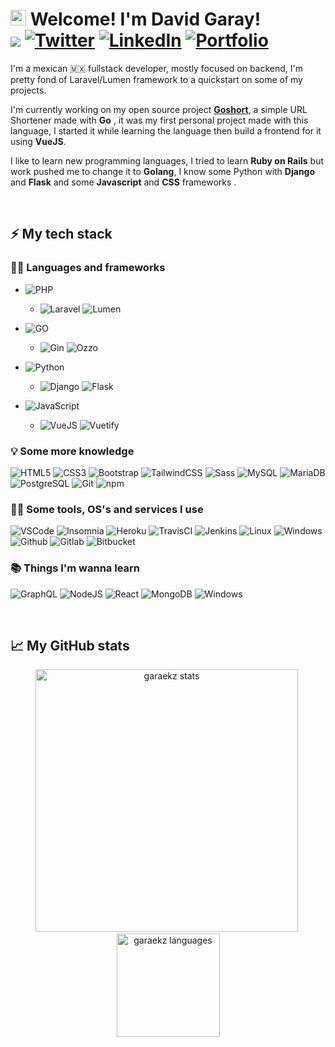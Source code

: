 
# <div><img src="https://media.giphy.com/media/hvRJCLFzcasrR4ia7z/giphy.gif" width="25px"> Welcome! I'm David Garay! <br/>![](https://visitor-badge.glitch.me/badge?page_id=garaekz) <a href="https://twitter.com/garaekz"><img src="https://img.shields.io/twitter/follow/ProgramandoM?label=Twitter&style=social" alt="Twitter"></a> <a href="https://www.linkedin.com/in/dagacoding/"><img src="https://img.shields.io/badge/LinkedIn--_.svg?style=social&logo=linkedin" alt="LinkedIn"></a> <a href="https://dagacoding.com/"><img src="https://img.shields.io/badge/-My%20Site-black?logo=undertale&style=flat-square" alt="Portfolio"></a></div>

I'm a mexican 🇲🇽 fullstack developer, mostly focused on backend, I'm pretty fond of Laravel/Lumen framework to a quickstart on some of my projects.

I'm currently working on my open source project [**Goshort**](https://github.com/garaekz/goshort), a simple URL Shortener made with **Go** , it was my first personal project made with this language, I started it while learning the language then build a frontend for it using **VueJS**.

I like to learn new programming languages, I tried to learn **Ruby on Rails** but work pushed me to change it to **Golang**, I know some Python with **Django** and **Flask** and some **Javascript** and **CSS** frameworks .

<br />


## ⚡ My tech stack
### 👨‍💻 Languages and frameworks
  - ![PHP](https://img.shields.io/badge/-PHP-777BB4?style=flat-square&logo=php&logoColor=white)
	  - ![Laravel](https://img.shields.io/badge/-Laravel-FF2D20?style=flat-square&logo=laravel&logoColor=white) ![Lumen](https://img.shields.io/badge/-Lumen-E74430?style=flat-square&logo=lumen&logoColor=white)
	  
  - ![GO](https://img.shields.io/badge/-Golang-00ADD8?style=flat-square&logo=Go&logoColor=white)
	  - ![Gin](https://img.shields.io/badge/-Gin-blue?style=flat-square&logo=Go&logoColor=white) ![Ozzo](https://img.shields.io/badge/-Ozzo-orange?style=flat-square&logo=Go&logoColor=white)
- ![Python](https://img.shields.io/badge/-Python-3776AB?style=flat-square&logo=python&logoColor=white)
	- ![Django](https://img.shields.io/badge/-Django-092E20?style=flat-square&logo=django&logoColor=white) ![Flask](https://img.shields.io/badge/-Flask-000?style=flat-square&logo=flask&logoColor=white)
- ![JavaScript](https://img.shields.io/badge/-JavaScript-F7DF1E?style=flat-square&logo=javascript&logoColor=000)
	- ![VueJS](https://img.shields.io/badge/-VueJS-4FC08D?style=flat-square&logo=vue.js&logoColor=fff) ![Vuetify](https://img.shields.io/badge/-Vuetify-1867C0?style=flat-square&logo=vuetify&logoColor=fff)
	
### 💡 Some more knowledge	
![HTML5](https://img.shields.io/badge/-HTML5-E34F26?style=flat-square&logo=html5&logoColor=white)  ![CSS3](https://img.shields.io/badge/-CSS3-1572B6?style=flat-square&logo=css3&logoColor=white)   ![Bootstrap](https://img.shields.io/badge/-Bootstrap-7952B3?style=flat-square&logo=bootstrap&logoColor=white) ![TailwindCSS](https://img.shields.io/badge/-Tailwind%20-38B2AC?style=flat-square&logo=tailwind-css&logoColor=white)  ![Sass](https://img.shields.io/badge/-Sass-CC6699?style=flat-square&logo=sass&logoColor=white) ![MySQL](https://img.shields.io/badge/-MySQL-4479A1?style=flat-square&logo=mysql&logoColor=white)  ![MariaDB](https://img.shields.io/badge/-MariaDB-003545?style=flat-square&logo=mariadb&logoColor=white)  ![PostgreSQL](https://img.shields.io/badge/-PostgreSQL-336791?style=flat-square&logo=postgresql&logoColor=white)  ![Git](https://img.shields.io/badge/-Git-F05032?style=flat-square&logo=git&logoColor=white)  ![npm](https://img.shields.io/badge/-NPM-CB3837?style=flat-square&logo=npm&logoColor=white)
 
 ### 🧑‍💻 Some tools, OS's and services I use
 ![VSCode](https://img.shields.io/badge/-VSCode-007ACC?style=flat-square&logo=visual-studio-code&logoColor=white) ![Insomnia](https://img.shields.io/badge/-Insomnia-5849BE?style=flat-square&logo=insomnia&logoColor=white)  ![Heroku](https://img.shields.io/badge/-Heroku-430098?style=flat-square&logo=heroku&logoColor=white) ![TravisCI](https://img.shields.io/badge/-Travis%20CI-3EAAAF?style=flat-square&logo=Travis-CI&logoColor=white) ![Jenkins](https://img.shields.io/badge/-Jenkins-D24939?style=flat-square&logo=jenkins&logoColor=white)  ![Linux](https://img.shields.io/badge/-Linux-FCC624?style=flat-square&logo=linux&logoColor=000) ![Windows](https://img.shields.io/badge/-Windows-0078D6?style=flat-square&logo=windows&logoColor=white) ![Github](https://img.shields.io/badge/-Github-181717?style=flat-square&logo=github&logoColor=white) ![Gitlab](https://img.shields.io/badge/-GitLab-FCA121?style=flat-square&logo=GitLab&color=000) ![Bitbucket](https://img.shields.io/badge/-Bitbucket-0052CC?style=flat-square&logo=bitbucket&logoColor=fff)

### 📚 Things I'm wanna learn
 ![GraphQL](https://img.shields.io/badge/-GraphQL-E10098?style=flat-square&logo=graphql&logoColor=white)  ![NodeJS](https://img.shields.io/badge/-NodeJS-339933?style=flat-square&logo=node.js&logoColor=white) ![React](https://img.shields.io/badge/-React-3EAAAF?style=flat-square&logo=react&logoColor=white)  ![MongoDB](https://img.shields.io/badge/-MongoDB-47A248?style=flat-square&logo=mongodb&logoColor=fff) ![Windows](https://img.shields.io/badge/-Ruby%20on%20Rails-CC0000?style=flat-square&logo=ruby-on-rails&logoColor=white)
 
<br />

## 📈 My GitHub stats

<p align="center"> 
  <img src="https://github-readme-stats.vercel.app/api?username=garaekz&count_private=true&show_icons=true&theme=tokyonight&bg_color=141321" alt="garaekz stats" width="420"/>&nbsp;
  <img src="https://github-readme-stats.vercel.app/api/top-langs/?username=garaekz&theme=tokyonight&bg_color=141321&layout=compact" alt="garaekz languages" height="165">
</p>
